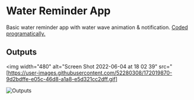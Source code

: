# Water Reminder App

Basic water reminder app with water wave animation & notification.
<ins>Coded programatically.</ins>

## Outputs
<img width="480" alt="Screen Shot 2022-06-04 at 18 02 39" src="[https://user-images.githubusercontent.com/52280308/172019870-9d2bdffe-e05c-46d8-a1a8-e5d321cc2dff.gif]

![Outputs](https://user-images.githubusercontent.com/52280308/185181588-242e820b-9a87-4149-a7a8-95c291ae0a3c.PNG)
